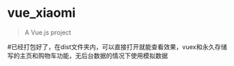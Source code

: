 # vue_xiaomi

> A Vue.js project

#已经打包好了，在dist文件夹内，可以直接打开就能查看效果，vuex和永久存储写的主页和购物车功能，无后台数据的情况下使用模拟数据
